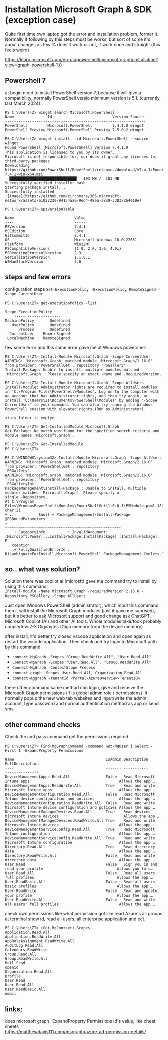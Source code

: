 # Installation Microsoft Graph & SDK (exception case)

Quite first time own laptop got the error and installation problem, former it.
Normally if following by this steps must be works, but sort of some it's about changes as few % does it work or not, if work once and straight (this feels weird)

https://learn.microsoft.com/en-us/powershell/microsoftgraph/installation?view=graph-powershell-1.0

## Powershell 7

at begin need to install PowerShell version 7, because it will give a compatibility, normally PowerShell versio minimum version is 5.1. (currently, last March 2024)..

```
PS C:\Users\Z> winget search Microsoft.PowerShell
Name               Id                           Version Source
---------------------------------------------------------------
PowerShell         Microsoft.PowerShell         7.4.1.0 winget
PowerShell Preview Microsoft.PowerShell.Preview 7.5.0.2 winget

PS C:\Users\Z> winget install --id Microsoft.PowerShell --source winget
Found PowerShell [Microsoft.PowerShell] Version 7.4.1.0
This application is licensed to you by its owner.
Microsoft is not responsible for, nor does it grant any licenses to, third-party packages.
Downloading https://github.com/PowerShell/PowerShell/releases/download/v7.4.1/PowerShell-7.4.1-win-x64.msi
  ██████████████████████████████   103 MB /  103 MB
Successfully verified installer hash
Starting package install...
Successfully installed
![image](https://github.com/zircomars/365-microsoft-network/assets/61022230/94154aa0-9ed4-48aa-a8c9-338372b4e19e)
```

```
PS C:\Users\ZT> $psVersionTable

Name                           Value
----                           -----
PSVersion                      7.4.1
PSEdition                      Core
GitCommitId                    7.4.1
OS                             Microsoft Windows 10.0.22631
Platform                       Win32NT
PSCompatibleVersions           {1.0, 2.0, 3.0, 4.0…}
PSRemotingProtocolVersion      2.3
SerializationVersion           1.1.0.1
WSManStackVersion              3.0

```

## steps and few errors

configuration steps `Set-ExecutionPolicy -ExecutionPolicy RemoteSigned -Scope CurrentUser`

```
PS C:\Users\ZT> get-executionPolicy -list

Scope ExecutionPolicy
    ----- ---------------
MachinePolicy       Undefined
   UserPolicy       Undefined
      Process       Undefined
  CurrentUser    RemoteSigned
 LocalMachine    RemoteSigned
```

few some error and this same error gave me at Windows powershell

```
PS C:\Users\ZT> Install-Module Microsoft.Graph -Scope CurrentUser
WARNING: 'Microsoft.Graph' matched module 'Microsoft.Graph/2.16.0' from provider: 'PowerShellGet', repository 'PSGallery'.
Install-Package: Unable to install, multiple modules matched 'Microsoft.Graph'. Please specify an exact -Name and -RequiredVersion.

PS C:\Users\ZT> Install-Module Microsoft.Graph -Scope AllUsers   
Install-Module: Administrator rights are required to install modules in 'C:\Program Files\PowerShell\Modules'. Log on to the computer with an account that has Administrator rights, and then try again, or install 'C:\Users\ZT\Documents\PowerShell\Modules' by adding "-Scope CurrentUser" to your command. You can also try running the Windows PowerShell session with elevated rights (Run as Administrator).

<this folder is empty>

PS C:\Users\ZT> Get-InstalledModule Microsoft.Graph
Get-Package: No match was found for the specified search criteria and module names 'Microsoft.Graph'.

PS C:\Users\ZT> Get-InstalledModule
PS C:\Users\ZT>
```


```
PS C:\WINDOWS\system32> Install-Module Microsoft.Graph -Scope AllUsers
WARNING: 'Microsoft.Graph' matched module 'Microsoft.Graph/2.16.0' from provider: 'PowerShellGet', repository
'PSGallery'.
WARNING: 'Microsoft.Graph' matched module 'Microsoft.Graph/2.16.0' from provider: 'PowerShellGet', repository
'PSGalleryInt'.
PackageManagement\Install-Package : Unable to install, multiple modules matched 'Microsoft.Graph'. Please specify a
single -Repository.
At C:\Program Files\WindowsPowerShell\Modules\PowerShellGet\1.0.0.1\PSModule.psm1:1809 char:21
+ ...          $null = PackageManagement\Install-Package @PSBoundParameters
+                      ~~~~~~~~~~~~~~~~~~~~~~~~~~~~~~~~~~~~~~~~~~~~~~~~~~~~
    + CategoryInfo          : InvalidArgument: (Microsoft.Power....InstallPackage:InstallPackage) [Install-Package], E
   xception
    + FullyQualifiedErrorId : DisambiguateForInstall,Microsoft.PowerShell.PackageManagement.Cmdlets.InstallPackage

```

## so.. what was solution?

Solution there was copilot ai (microsft) gave me command try to install by using this command; <br> 
`Install-Module -Name Microsoft.Graph -requiredVersion 2.16.0 -Repository PSGallery -Scope AllUsers`

Just open Windows PowerShell (administrator), which input this command, then it will install the Microsoft Graph modules (just it gave me suprised), but it's better to ask Microsoft support and good change ask ChatGPT, Microsoft Copilot (AI) and other AI tools. Whole modules take/took probably couple/few 2-3 Gigabytes (Giga memory from the device memory)

after install, it's better try closed vscode application and open again as restart the vscode application. Then check and try login to Microsoft path by this command
- `connect-MgGraph -Scopes "Group.ReadWrite.All", "User.Read.All"`
- `Connect-MgGraph -Scopes "User.Read.All", "Group.ReadWrite.All"`
- `Connect-MgGraph -ContextScope Process`
- `connect-graph -Scopes User.Read.All, Organization.Read.All`
- `connect-mggraph -tenantId <Portal-AzureOverview-TenantID>`

there other command same method can login, give and receive the Microsoft Graph permissions (if is global admin role / permissions). It normally popup the new web tab websites and input/write the admin account, type password and normal authentication method as app or send sms.

## other command checks

Check the and pass command get the permissions required

```
PS C:\Users\ZT> Find-MgGraphCommand -command Get-MgUser | Select -First 1 -ExpandProperty Permissions

Name                                         IsAdmin Description                                                       FullDescription
----                                         ------- -----------                                                       ---------------
DeviceManagementApps.Read.All                False   Read Microsoft Intune apps                                        Allows the app …
DeviceManagementApps.ReadWrite.All           True    Read and write Microsoft Intune apps                              Allows the app …
DeviceManagementConfiguration.Read.All       False   Read Microsoft Intune device configuration and policies           Allows the app …
DeviceManagementConfiguration.ReadWrite.All  False   Read and write Microsoft Intune device configuration and policies Allows the app …
DeviceManagementManagedDevices.Read.All      True    Read devices Microsoft Intune devices                             Allows the app …
DeviceManagementManagedDevices.ReadWrite.All True    Read and write Microsoft Intune devices                           Allows the app …
DeviceManagementServiceConfig.Read.All       True    Read Microsoft Intune configuration                               Allows the app …
DeviceManagementServiceConfig.ReadWrite.All  True    Read and write Microsoft Intune configuration                     Allows the app …
Directory.Read.All                           True    Read directory data                                               Allows the app …
Directory.ReadWrite.All                      False   Read and write directory data                                     Allows the app …
User.Read                                    False   Sign you in and read your profile                                 Allows you to s…
User.Read.All                                False   Read all users' full profiles                                     Allows the app …
User.ReadBasic.All                           False   Read all users' basic profiles                                    Allows the app …
User.ReadWrite                               False   Read and update your profile                                      Allows the app …
User.ReadWrite.All                           False   Read and write all users' full profiles                           Allows the app …

```

check own permissions like what permission got like read Azure's all groups at terminal show id, read all users, all enterprise application and ect.

```
PS C:\Users\ZT> (Get-MgContext).Scopes
Application.Read.All
Application.ReadWrite.All
AppRoleAssignment.ReadWrite.All
AuditLog.Read.All
Calendars.ReadWrite
Group.Read.All
Group.ReadWrite.All
Mail.Send
openid
Organization.Read.All
profile
User.Read
User.Read.All
User.ReadBasic.All
email
```


## links;

does microsoft graph -ExpandProperty Permissions Id's value, like cheat sheets <br>
https://matthewdavis111.com/msgraph/azure-ad-permission-details/









